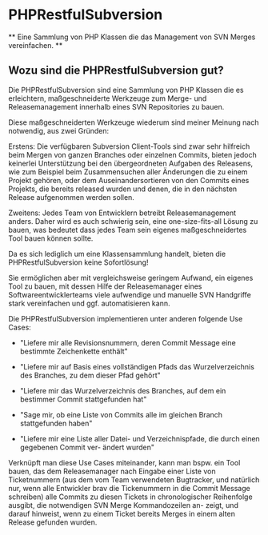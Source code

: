 # PHPRestfulSubversion

** Eine Sammlung von PHP Klassen die das Management von SVN Merges vereinfachen. **

## Wozu sind die PHPRestfulSubversion gut?

Die PHPRestfulSubversion sind eine Sammlung von PHP Klassen die es erleichtern, maßgeschneiderte Werkzeuge
zum Merge- und Releasemanagement innerhalb eines SVN Repositories zu bauen.

Diese maßgeschneiderten Werkzeuge wiederum sind meiner Meinung nach notwendig, aus zwei Gründen:

Erstens: Die verfügbaren Subversion Client-Tools sind zwar sehr hilfreich beim Mergen von ganzen
Branches oder einzelnen Commits, bieten jedoch keinerlei Unterstützung bei den übergeordneten
Aufgaben des Releasens, wie zum Beispiel beim Zusammensuchen aller Änderungen die zu einem Projekt
gehören, oder dem Auseinandersortieren von den Commits eines Projekts, die bereits released wurden
und denen, die in den nächsten Release aufgenommen werden sollen.

Zweitens: Jedes Team von Entwicklern betreibt Releasemanagement anders. Daher wird es auch schwierig
sein, eine one-size-fits-all Lösung zu bauen, was bedeutet dass jedes Team sein eigenes
maßgeschneidertes Tool bauen können sollte.

Da es sich lediglich um eine Klassensammlung handelt, bieten die PHPRestfulSubversion keine Sofortlösung!

Sie ermöglichen aber mit vergleichsweise geringem Aufwand, ein eigenes Tool zu bauen, mit dessen
Hilfe der Releasemanager eines Softwareentwicklerteams viele aufwendige und manuelle SVN Handgriffe
stark vereinfachen und ggf. automatisieren kann.

Die PHPRestfulSubversion implementieren unter anderen folgende Use Cases:

- "Liefere mir alle Revisionsnummern, deren Commit Message eine bestimmte Zeichenkette enthält"

- "Liefere mir auf Basis eines vollständigen Pfads das Wurzelverzeichnis des Branches, zu dem dieser
   Pfad gehört"

- "Liefere mir das Wurzelverzeichnis des Branches, auf dem ein bestimmer Commit stattgefunden hat"

- "Sage mir, ob eine Liste von Commits alle im gleichen Branch stattgefunden haben"

- "Liefere mir eine Liste aller Datei- und Verzeichnispfade, die durch einen gegebenen Commit ver-
   ändert wurden"

Verknüpft man diese Use Cases miteinander, kann man bspw. ein Tool bauen, das dem Releasemanager
nach Eingabe einer Liste von Ticketnummern (aus dem vom Team verwendeten Bugtracker, und natürlich
nur, wenn alle Entwickler brav die Tickenummern in die Commit Message schreiben) alle Commits zu
diesen Tickets in chronologischer Reihenfolge ausgibt, die notwendigen SVN Merge Kommandozeilen an-
zeigt, und darauf hinweist, wenn zu einem Ticket bereits Merges in einem alten Release gefunden
wurden.
